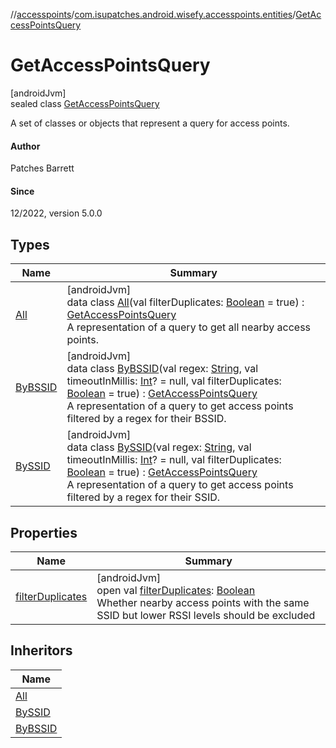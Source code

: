 //[accesspoints](../../../index.md)/[com.isupatches.android.wisefy.accesspoints.entities](../index.md)/[GetAccessPointsQuery](index.md)

# GetAccessPointsQuery

[androidJvm]\
sealed class [GetAccessPointsQuery](index.md)

A set of classes or objects that represent a query for access points.

#### Author

Patches Barrett

#### Since

12/2022, version 5.0.0

## Types

| Name | Summary |
|---|---|
| [All](-all/index.md) | [androidJvm]<br>data class [All](-all/index.md)(val filterDuplicates: [Boolean](https://kotlinlang.org/api/latest/jvm/stdlib/kotlin/-boolean/index.html) = true) : [GetAccessPointsQuery](index.md)<br>A representation of a query to get all nearby access points. |
| [ByBSSID](-by-b-s-s-i-d/index.md) | [androidJvm]<br>data class [ByBSSID](-by-b-s-s-i-d/index.md)(val regex: [String](https://kotlinlang.org/api/latest/jvm/stdlib/kotlin/-string/index.html), val timeoutInMillis: [Int](https://kotlinlang.org/api/latest/jvm/stdlib/kotlin/-int/index.html)? = null, val filterDuplicates: [Boolean](https://kotlinlang.org/api/latest/jvm/stdlib/kotlin/-boolean/index.html) = true) : [GetAccessPointsQuery](index.md)<br>A representation of a query to get access points filtered by a regex for their BSSID. |
| [BySSID](-by-s-s-i-d/index.md) | [androidJvm]<br>data class [BySSID](-by-s-s-i-d/index.md)(val regex: [String](https://kotlinlang.org/api/latest/jvm/stdlib/kotlin/-string/index.html), val timeoutInMillis: [Int](https://kotlinlang.org/api/latest/jvm/stdlib/kotlin/-int/index.html)? = null, val filterDuplicates: [Boolean](https://kotlinlang.org/api/latest/jvm/stdlib/kotlin/-boolean/index.html) = true) : [GetAccessPointsQuery](index.md)<br>A representation of a query to get access points filtered by a regex for their SSID. |

## Properties

| Name | Summary |
|---|---|
| [filterDuplicates](filter-duplicates.md) | [androidJvm]<br>open val [filterDuplicates](filter-duplicates.md): [Boolean](https://kotlinlang.org/api/latest/jvm/stdlib/kotlin/-boolean/index.html)<br>Whether nearby access points with the same SSID but lower RSSI levels should be excluded |

## Inheritors

| Name |
|---|
| [All](-all/index.md) |
| [BySSID](-by-s-s-i-d/index.md) |
| [ByBSSID](-by-b-s-s-i-d/index.md) |
